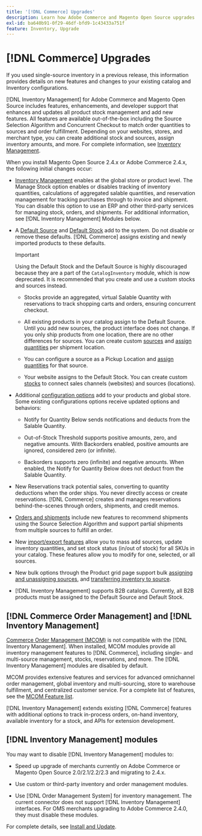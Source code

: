 ```yaml
---
title: '[!DNL Commerce] Upgrades'
description: Learn how Adobe Commerce and Magento Open Source upgrades affect catalog and [!DNL Inventory Management] configurations.
exl-id: ba640b91-0f29-46df-bfd9-1c43433a751f
feature: Inventory, Upgrade
---
```

# [!DNL Commerce] Upgrades

If you used single-source inventory in a previous release, this information provides details on new features and changes to your existing catalog and Inventory configurations.

[!DNL Inventory Management] for Adobe Commerce and Magento Open Source includes features, enhancements, and developer support that enhances and updates all product stock management and add new features. All features are available out-of-the-box including the Source Selection Algorithm and Concurrent Checkout to match order quantities to sources and order fulfillment. Depending on your websites, stores, and merchant type, you can create additional stock and sources, assign inventory amounts, and more. For complete information, see [Inventory Management](introduction.md).

When you install Magento Open Source 2.4.x or Adobe Commerce 2.4.x, the following initial changes occur:

- [Inventory Management](enable.md) enables at the global store or product level. The Manage Stock option enables or disables tracking of inventory quantities, calculations of aggregated salable quantities, and reservation management for tracking purchases through to invoice and shipment. You can disable this option to use an ERP and other third-party services for managing stock, orders, and shipments. For additional information, see [!DNL Inventory Management] Modules below.

- A [Default Source](sources-manage.md) and [Default Stock](stocks-manage.md) add to the system. Do not disable or remove these defaults. [!DNL Commerce] assigns existing and newly imported products to these defaults.

   >[!IMPORTANT]
   >
   >Using the Default Stock and the Default Source is highly discouraged because they are a part of the `CatalogInventory` module, which is now deprecated. It is recommended that you create and use a custom stocks and sources instead.

  - Stocks provide an aggregated, virtual Salable Quantity with reservations to track shopping carts and orders, ensuring concurrent checkout.

  - All existing products in your catalog assign to the Default Source. Until you add new sources, the product interface does not change. If you only ship products from one location, there are no other differences for sources. You can create custom [sources](sources-add.md) and [assign quantities](quantities-manage.md) per shipment location.

  - You can configure a source as a Pickup Location and [assign quantities](quantities-manage.md) for that source.

  - Your website assigns to the Default Stock. You can create custom [stocks](stocks-add.md) to connect sales channels (websites) and sources (locations).

- Additional [configuration options](configuration.md) add to your products and global store. Some existing configurations options receive updated options and behaviors:

  - Notify for Quantity Below sends notifications and deducts from the Salable Quantity.

  - Out-of-Stock Threshold supports positive amounts, zero, and negative amounts. With Backorders enabled, positive amounts are ignored, considered zero (or infinite).

  - Backorders supports zero (infinite) and negative amounts. When enabled, the Notify for Quantity Below does not deduct from the Salable Quantity.

- New Reservations track potential sales, converting to quantity deductions when the order ships. You never directly access or create reservations. [!DNL Commerce] creates and manages reservations behind-the-scenes through orders, shipments, and credit memos.

- [Orders and shipments](shipments.md) include new features to recommend shipments using the Source Selection Algorithm and support partial shipments from multiple sources to fulfill an order.

- New [import/export features](inventory-import-export.md) allow you to mass add sources, update inventory quantities, and set stock status (in/out of stock) for all SKUs in your catalog. These features allow you to modify for one, selected, or all sources.

- New bulk options through the Product grid page support bulk [assigning and unassigning sources](bulk-assignment.md), and [transferring inventory to source](inventory-transfer.md).

- [!DNL Inventory Management] supports B2B catalogs. Currently, all B2B products must be assigned to the Default Source and Default Stock.

## [!DNL Commerce Order Management] and [!DNL Inventory Management]

[Commerce Order Management (MCOM)][1] is not compatible with the [!DNL Inventory Management]. When installed, MCOM modules provide all inventory management features to [!DNL Commerce], including single- and multi-source management, stocks, reservations, and more. The [!DNL Inventory Management] modules are disabled by default.

MCOM provides extensive features and services for advanced omnichannel order management, global inventory and multi-sourcing, store to warehouse fulfillment, and centralized customer service. For a complete list of features, see the [MCOM Feature list][2].

[!DNL Inventory Management] extends existing [!DNL Commerce] features with additional options to track in-process orders, on-hand inventory, available inventory for a stock, and APIs for extension development.

## [!DNL Inventory Management] modules

You may want to disable [!DNL Inventory Management] modules to:

- Speed up upgrade of merchants currently on Adobe Commerce or Magento Open Source 2.0/2.1/2.2/2.3 and migrating to 2.4.x.

- Use custom or third-party inventory and order management modules.

- Use [!DNL Order Management System] for inventory management. The current connector does not support [!DNL Inventory Management] interfaces. For OMS merchants upgrading to Adobe Commerce 2.4.0, they must disable these modules.

For complete details, see [Install and Update](install-update.md).

[1]: https://omsdocs.magento.com/
[2]: https://omsdocs.magento.com/en/getting-started/feature-list/
